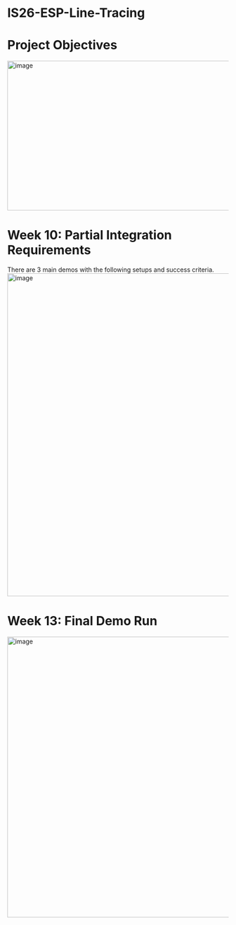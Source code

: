 # IS26-ESP-Line-Tracing

# Project Objectives
<img width="1035" height="340" alt="image" src="https://github.com/user-attachments/assets/569da99d-b262-4361-963a-aaaebbb5ee03" />

# Week 10: Partial Integration Requirements
There are 3 main demos with the following setups and success criteria.
<img width="1344" height="734" alt="image" src="https://github.com/user-attachments/assets/825ecb76-b917-400a-a9af-0e94a623135f" />


# Week 13: Final Demo Run
<img width="1152" height="638" alt="image" src="https://github.com/user-attachments/assets/65ffca1a-7253-4e1c-b04e-decec8b52dd7" />
